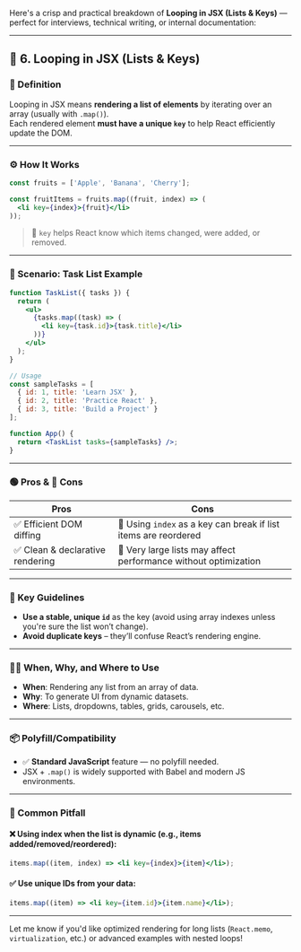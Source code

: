 Here's a crisp and practical breakdown of **Looping in JSX (Lists & Keys)** — perfect for interviews, technical writing, or internal documentation:

---

## 🔁 6. Looping in JSX (Lists & Keys)

### 📘 Definition
Looping in JSX means **rendering a list of elements** by iterating over an array (usually with `.map()`).  
Each rendered element **must have a unique `key`** to help React efficiently update the DOM.

---

### ⚙️ How It Works

```jsx
const fruits = ['Apple', 'Banana', 'Cherry'];

const fruitItems = fruits.map((fruit, index) => (
  <li key={index}>{fruit}</li>
));
```

> 🧠 `key` helps React know which items changed, were added, or removed.

---

### 🎯 Scenario: Task List Example

```jsx
function TaskList({ tasks }) {
  return (
    <ul>
      {tasks.map((task) => (
        <li key={task.id}>{task.title}</li>
      ))}
    </ul>
  );
}

// Usage
const sampleTasks = [
  { id: 1, title: 'Learn JSX' },
  { id: 2, title: 'Practice React' },
  { id: 3, title: 'Build a Project' }
];

function App() {
  return <TaskList tasks={sampleTasks} />;
}
```

---

### 🟢 Pros & 🔴 Cons

| Pros                            | Cons                                                               |
|----------------------------------|--------------------------------------------------------------------|
| ✅ Efficient DOM diffing        | 🔴 Using `index` as a key can break if list items are reordered    |
| ✅ Clean & declarative rendering | 🔴 Very large lists may affect performance without optimization    |

---

### 🧠 Key Guidelines

- **Use a stable, unique `id`** as the key (avoid using array indexes unless you're sure the list won’t change).
- **Avoid duplicate keys** – they’ll confuse React’s rendering engine.

---

### 🕵️‍♀️ When, Why, and Where to Use

- **When**: Rendering any list from an array of data.
- **Why**: To generate UI from dynamic datasets.
- **Where**: Lists, dropdowns, tables, grids, carousels, etc.

---

### 📦 Polyfill/Compatibility

- ✅ **Standard JavaScript** feature — no polyfill needed.
- JSX + `.map()` is widely supported with Babel and modern JS environments.

---

### 🚨 Common Pitfall

#### ❌ Using index when the list is dynamic (e.g., items added/removed/reordered):

```jsx
items.map((item, index) => <li key={index}>{item}</li>);
```

#### ✅ Use unique IDs from your data:

```jsx
items.map((item) => <li key={item.id}>{item.name}</li>);
```

---

Let me know if you'd like optimized rendering for long lists (`React.memo`, `virtualization`, etc.) or advanced examples with nested loops!